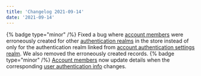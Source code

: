```yaml
---
title: 'Changelog 2021-09-14'
date: '2021-09-14'
---
```

{% badge type="minor" /%} Fixed a bug where [account members](/docs/commerce-cloud/accounts/using-account-members-api/overview) were erroneously created for other [authentication realms](/docs/single-sign-on/authentication-realm-api/authentication-realm-api-overview) in the store instead of only for the authentication realm linked from [account authentication settings realm](/docs/commerce-cloud/authentication/account-authentication-settings). We also removed the erroneously created records.
{% badge type="minor" /%} [Account members](/docs/commerce-cloud/accounts/using-account-members-api/overview) now update details when the corresponding [user authentication info](/docs/single-sign-on/user-authentication-info-api) changes.
